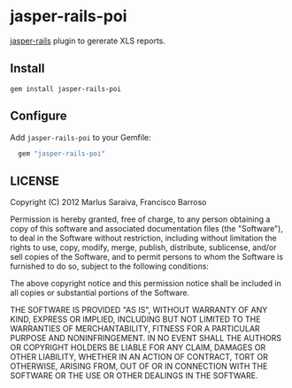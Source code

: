 # jasper-rails-poi

[jasper-rails](https://github.com/fortesinformatica/jasper-rails) plugin to gererate XLS reports.

## Install

```
gem install jasper-rails-poi
```

## Configure

Add `jasper-rails-poi` to your Gemfile:

```ruby
  gem "jasper-rails-poi"
```

## LICENSE

Copyright (C) 2012 Marlus Saraiva, Francisco Barroso

Permission is hereby granted, free of charge, to any person obtaining
a copy of this software and associated documentation files (the
"Software"), to deal in the Software without restriction, including
without limitation the rights to use, copy, modify, merge, publish,
distribute, sublicense, and/or sell copies of the Software, and to
permit persons to whom the Software is furnished to do so, subject to
the following conditions:

The above copyright notice and this permission notice shall be
included in all copies or substantial portions of the Software.

THE SOFTWARE IS PROVIDED "AS IS", WITHOUT WARRANTY OF ANY KIND,
EXPRESS OR IMPLIED, INCLUDING BUT NOT LIMITED TO THE WARRANTIES OF
MERCHANTABILITY, FITNESS FOR A PARTICULAR PURPOSE AND
NONINFRINGEMENT. IN NO EVENT SHALL THE AUTHORS OR COPYRIGHT HOLDERS BE
LIABLE FOR ANY CLAIM, DAMAGES OR OTHER LIABILITY, WHETHER IN AN ACTION
OF CONTRACT, TORT OR OTHERWISE, ARISING FROM, OUT OF OR IN CONNECTION
WITH THE SOFTWARE OR THE USE OR OTHER DEALINGS IN THE SOFTWARE.
